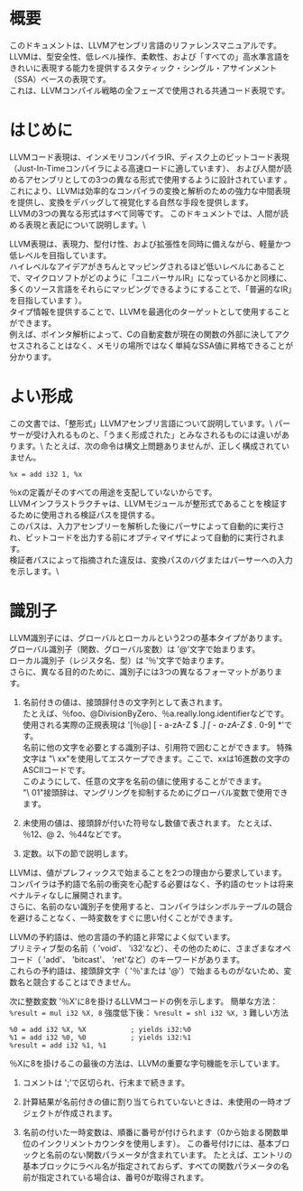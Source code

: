 # 概要
このドキュメントは、LLVMアセンブリ言語のリファレンスマニュアルです。\
LLVMは、型安全性、低レベル操作、柔軟性、および「すべての」高水準言語をきれいに表現する能力を提供するスタティック・シングル・アサインメント（SSA）ベースの表現です。\
これは、LLVMコンパイル戦略の全フェーズで使用される共通コード表現です。

# はじめに
LLVMコード表現は、インメモリコンパイラIR、ディスク上のビットコード表現（Just-In-Timeコンパイラによる高速ロードに適しています）、
および人間が読めるアセンブリとしての3つの異なる形式で使用するように設計されています 。 \
これにより、LLVMは効率的なコンパイラの変換と解析のための強力な中間表現を提供し、変換をデバッグして視覚化する自然な手段を提供します。\
LLVMの3つの異なる形式はすべて同等です。 このドキュメントでは、人間が読める表現と表記について説明します。\

LLVM表現は、表現力、型付け性、および拡張性を同時に備えながら、軽量かつ低レベルを目指しています。 \
ハイレベルなアイデアがきちんとマッピングされるほど低いレベルにあることで、マイクロソフトがどのように「ユニバーサルIR」になっているかと同様に、
多くのソース言語をそれらにマッピングできるようにすることで、「普遍的なIR」を目指しています ）。\
タイプ情報を提供することで、LLVMを最適化のターゲットとして使用することができます。\
例えば、ポインタ解析によって、Cの自動変数が現在の関数の外部に決してアクセスされることはなく、メモリの場所ではなく単純なSSA値に昇格できることが分かります。

# よい形成
この文書では、「整形式」LLVMアセンブリ言語について説明しています。\ 
パーサーが受け入れるものと、「うまく形成された」とみなされるものには違いがあります。\ 
たとえば、次の命令は構文上問題ありませんが、正しく構成されていません。

``` %x = add i32 1, %x ```

％xの定義がそのすべての用途を支配していないからです。\
LLVMインフラストラクチャは、LLVMモジュールが整形式であることを検証するために使用される検証パスを提供する。 \
このパスは、入力アセンブリーを解析した後にパーサによって自動的に実行され、ビットコードを出力する前にオプティマイザによって自動的に実行されます。\
検証者パスによって指摘された違反は、変換パスのバグまたはパーサーへの入力を示します。\

# 識別子
LLVM識別子には、グローバルとローカルという2つの基本タイプがあります。\
グローバル識別子（関数、グローバル変数）は '@'文字で始まります。 \
ローカル識別子（レジスタ名、型）は '％'文字で始まります。\
さらに、異なる目的のために、識別子には3つの異なるフォーマットがあります。
1. 名前付きの値は、接頭辞付きの文字列として表されます。\
たとえば、％foo、@DivisionByZero、％a.really.long.identifierなどです。\
使用される実際の正規表現は '[％@] [ -  a-zA-Z $ ._] [ -  a-zA-Z $ ._ 0-9] *'です。\
名前に他の文字を必要とする識別子は、引用符で囲むことができます。 特殊文字は "\ xx"を使用してエスケープできます。ここで、xxは16進数の文字のASCIIコードです。 \
このようにして、任意の文字を名前の値に使用することができます。\
"\ 01"接頭辞は、マングリングを抑制するためにグローバル変数で使用できます。


2. 未使用の値は、接頭辞が付いた符号なし数値で表されます。 たとえば、％12、@ 2、％44などです。

3. 定数。以下の節で説明します。

LLVMは、値がプレフィックスで始まることを2つの理由から要求しています。\
コンパイラは予約語で名前の衝突を心配する必要はなく、予約語のセットは将来ペナルティなしに展開されます。 \
さらに、名前のない識別子を使用すると、コンパイラはシンボルテーブルの競合を避けることなく、一時変数をすぐに思い付くことができます。


LLVMの予約語は、他の言語の予約語と非常によく似ています。\
プリミティブ型の名前（ 'void'、 'i32'など）、その他のために、さまざまなオペコード（ 'add'、 'bitcast'、 'ret'など）のキーワードがあります。\
これらの予約語は、接頭辞文字（ '％'または '@'）で始まるものがないため、変数名と競合することはできません。

次に整数変数 '％X'に8を掛けるLLVMコードの例を示します。
簡単な方法：
```%result = mul i32 %X, 8```
強度低下後：
``` %result = shl i32 %X, 3 ```
難しい方法
```
%0 = add i32 %X, %X           ; yields i32:%0
%1 = add i32 %0, %0           ; yields i32:%1
%result = add i32 %1, %1
```

％Xに8を掛けるこの最後の方法は、LLVMの重要な字句機能を示しています。

1. コメントは ';'で区切られ、行末まで続きます。

2. 計算結果が名前付きの値に割り当てられていないときは、未使用の一時オブジェクトが作成されます。

3. 名前の付いた一時変数は、順番に番号が付けられます（0から始まる関数単位のインクリメントカウンタを使用します）。 この番号付けには、基本ブロックと名前のない関数パラメータが含まれています。 たとえば、エントリの基本ブロックにラベル名が指定されておらず、すべての関数パラメータの名前が指定されている場合は、番号0が取得されます。
